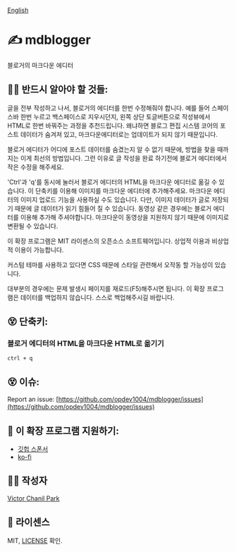 [English](https://github.com/opdev1004/mdblogger)

# ✍ mdblogger
블로거의 마크다운 에디터

## 👨‍🏫 반드시 알아야 할 것들:
글을 전부 작성하고 나서, 블로거의 에디터를 한번 수정해줘야 합니다. 예를 들어 스페이스바 한번 누르고 백스페이스로 지우시던지, 왼쪽 상단 토글버튼으로 작성뷰에서 HTML로 한번 바꿔주는 과정을 추천드립니다. 왜냐하면 블로그 편집 시스템 코어의 포스트 데이터가 숨겨져 있고, 마크다운에디터로는 업데이트가 되지 않기 때문입니다.

블로거 에디터가 어디에 포스트 데이터를 숨겼는지 알 수 없기 때문에, 방법을 찾을 때까지는 이게 최선의 방법입니다. 그런 이유로 글 작성을 완료 하기전에 블로거 에디터에서 작은 수정을 해주세요.

'Ctrl'과 'q'를 동시에 눌러서 블로거 에디터의 HTML을 마크다운 에디터로 옮길 수 있습니다. 이 단축키를 이용해 이미지를 마크다운 에디터에 추가해주세요. 마크다운 에디터의 이미지 업로드 기능을 사용하실 수도 있습니다. 다만, 이미지 데이터가 글로 저장되기 때문에 글 데이터가 읽기 힘들어 질 수 있습니다. 동영상 같은 경우에는 블로거 에디터를 이용해 추가해 주셔야합니다. 마크다운이 동영상을 지원하지 않기 때문에 이미지로 변환될 수 있습니다.

이 확장 프로그램은 MIT 라이센스의 오픈소스 소프트웨어입니다. 상업적 이용과 비상업적 이용이 가능합니다.

커스텀 테마를 사용하고 있다면 CSS 때문에 스타일 관련해서 오작동 할 가능성이 있습니다.

대부분의 경우에는 문제 발생시 페이지를 재로드(F5)해주시면 됩니다. 이 확장 프로그램은 데이터를 백업하지 않습니다. 스스로 백업해주시길 바랍니다.

## 😵 단축키:

### 블로거 에디터의 HTML을 마크다운 HTML로 옮기기
```
ctrl + q
```
## 😵 이슈:
Report an issue: [https://github.com/opdev1004/mdblogger/issues](https://github.com/opdev1004/mdblogger/issues)

## 💪 이 확장 프로그램 지원하기: 
- [깃헙 스폰서](https://github.com/sponsors/opdev1004)
- [ko-fi](https://ko-fi.com/opdev1004)
## 👨‍💻 작성자
[Victor Chanil Park](https://github.com/opdev1004)

## 💯 라이센스
MIT, [LICENSE](./LICENSE) 확인.